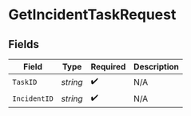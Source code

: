 # GetIncidentTaskRequest


## Fields

| Field              | Type               | Required           | Description        |
| ------------------ | ------------------ | ------------------ | ------------------ |
| `TaskID`           | *string*           | :heavy_check_mark: | N/A                |
| `IncidentID`       | *string*           | :heavy_check_mark: | N/A                |